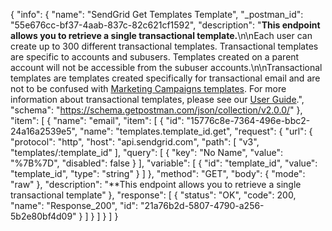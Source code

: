 {
  "info": {
    "name": "SendGrid Get Templates Template",
    "_postman_id": "55e676cc-bf37-4aab-837c-82c621cf1592",
    "description": "**This endpoint allows you to retrieve a single transactional template.**\n\nEach user can create up to 300 different transactional templates. Transactional templates are specific to accounts and subusers. Templates created on a parent account will not be accessible from the subuser accounts.\n\nTransactional templates are templates created specifically for transactional email and are not to be confused with [Marketing Campaigns templates](https://sendgrid.com/docs/User_Guide/Marketing_Campaigns/templates.html). For more information about transactional templates, please see our [User Guide](https://sendgrid.com/docs/User_Guide/Transactional_Templates/index.html).",
    "schema": "https://schema.getpostman.com/json/collection/v2.0.0/"
  },
  "item": [
    {
      "name": "email",
      "item": [
        {
          "id": "15776c8e-7364-496e-bbc2-24a16a2539e5",
          "name": "templates.template_id.get",
          "request": {
            "url": {
              "protocol": "http",
              "host": "api.sendgrid.com",
              "path": [
                "v3",
                "templates/:template_id"
              ],
              "query": [
                {
                  "key": "No Name",
                  "value": "%7B%7D",
                  "disabled": false
                }
              ],
              "variable": [
                {
                  "id": "template_id",
                  "value": "template_id",
                  "type": "string"
                }
              ]
            },
            "method": "GET",
            "body": {
              "mode": "raw"
            },
            "description": "**This endpoint allows you to retrieve a single transactional template"
          },
          "response": [
            {
              "status": "OK",
              "code": 200,
              "name": "Response_200",
              "id": "21a76b2d-5807-4790-a256-5b2e80bf4d09"
            }
          ]
        }
      ]
    }
  ]
}
